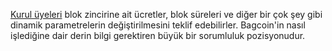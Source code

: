 [Kurul üyeleri](introduction/committee) blok zincirine ait ücretler, blok süreleri  ve diğer bir çok şey gibi dinamik parametrelerin değiştirilmesini teklif edebilirler. Bagcoin'in nasıl işlediğine dair derin bilgi gerektiren büyük bir sorumluluk pozisyonudur.